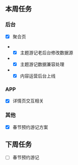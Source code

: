 ## 本周任务

### 后台
- [x] 聚合页
- - [x] 主题游记老后台修改数据源
- - [x] 主题游记数据兼容处理
- - [x] 内容运营后台上线

### APP
- [x] 详情页交互相关

### 其他
- [x] 春节预约游记方案

## 下周任务
- [ ] 春节预约游记